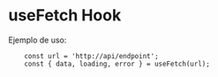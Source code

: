 # useFetch Hook

Ejemplo de uso:
```
    const url = 'http://api/endpoint';
    const { data, loading, error } = useFetch(url);
```